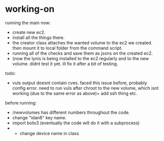 # working-on
running the main now:
- create new ec2.
- install all the things there.
- the creator class attaches the wanted volume to the ec2 we created. then mount it to local folder from the command script.
- running all of the checks and save them as jsons on the created ec2.
- (now the lynis is being installed to the ec2 regularly and to the new volume. didnt test it yet. ill fix it after a bit of testing.

todo:
- vuls output doesnt contain cves. faced this issue before, probably config error. need to run vuls after chroot to the new volume, which isnt working (due to the same error as above)+ add ssh thing etc.

before running:
-  /newvolumes has different numbers throughout the code.
-  change "idan8" key name. 
-  import boto3 (eventually the code will do it with a subprocess)
-  - change device name in class
